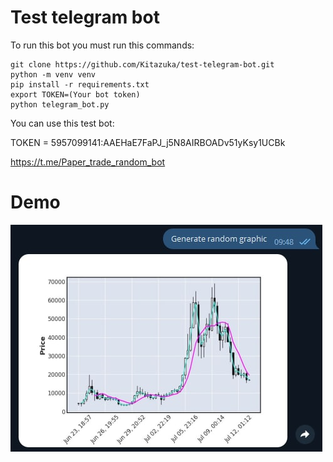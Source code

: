 # Test telegram bot

To run this bot you must run this commands:

```shell
git clone https://github.com/Kitazuka/test-telegram-bot.git
python -m venv venv
pip install -r requirements.txt
export TOKEN=(Your bot token)
python telegram_bot.py
```

You can use this test bot:

TOKEN = 5957099141:AAEHaE7FaPJ_j5N8AIRBOADv51yKsy1UCBk

https://t.me/Paper_trade_random_bot

# Demo

![](Demo.png)
